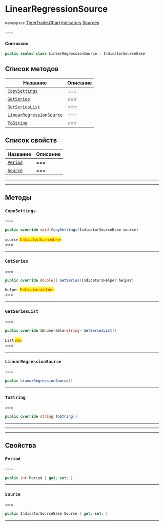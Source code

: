 # LinearRegressionSource

`namespace` [TigerTrade.Chart](../../../../).[Indicators](../).[Sources](./)

\===

#### Синтаксис

```csharp
public sealed class LinearRegressionSource : IndicatorSourceBase
```

## Список методов

| Название                                                                               | Описание |
| -------------------------------------------------------------------------------------- | -------- |
| [`CopySettings`](linearregressionsource.cs.md#method-copysettings)                     | _===_    |
| [`GetSeries`](linearregressionsource.cs.md#method-getseries)                           | _===_    |
| [`GetSeriesList`](linearregressionsource.cs.md#method-getserieslist)                   | _===_    |
| [`LinearRegressionSource`](linearregressionsource.cs.md#method-linearregressionsource) | _===_    |
| [`ToString`](linearregressionsource.cs.md#method-tostring)                             | _===_    |

## Список свойств

| Название                                                 | Описание |
| -------------------------------------------------------- | -------- |
| [`Period`](linearregressionsource.cs.md#property-period) | _===_    |
| [`Source`](linearregressionsource.cs.md#property-source) | _===_    |

***

***

## Методы

### `CopySettings` <a href="#method-copysettings" id="method-copysettings"></a>

\===

```csharp
public override void CopySettings(IndicatorSourceBase source)
```

`source` _<mark style="color:red;">`IndicatorSourceBase`</mark>_\
_===_

***

### `GetSeries` <a href="#method-getseries" id="method-getseries"></a>

\===

```csharp
public override double[] GetSeries(IndicatorsHelper helper)
```

`helper` _<mark style="color:red;">`IndicatorsHelper`</mark>_\
_===_

***

### `GetSeriesList` <a href="#method-getserieslist" id="method-getserieslist"></a>

\===

```csharp
public override IEnumerable<string> GetSeriesList()
```

`List` _<mark style="color:red;">`new`</mark>_\
_===_

***

### `LinearRegressionSource` <a href="#method-linearregressionsource" id="method-linearregressionsource"></a>

\===

```csharp
public LinearRegressionSource()
```

***

### `ToString` <a href="#method-tostring" id="method-tostring"></a>

\===

```csharp
public override string ToString()
```

***

***

***

## Свойства

### `Period` <a href="#property-period" id="property-period"></a>

\===

```csharp
public int Period { get; set; }
```

***

### `Source` <a href="#property-source" id="property-source"></a>

\===

```csharp
public IndicatorSourceBase Source { get; set; }
```

***
